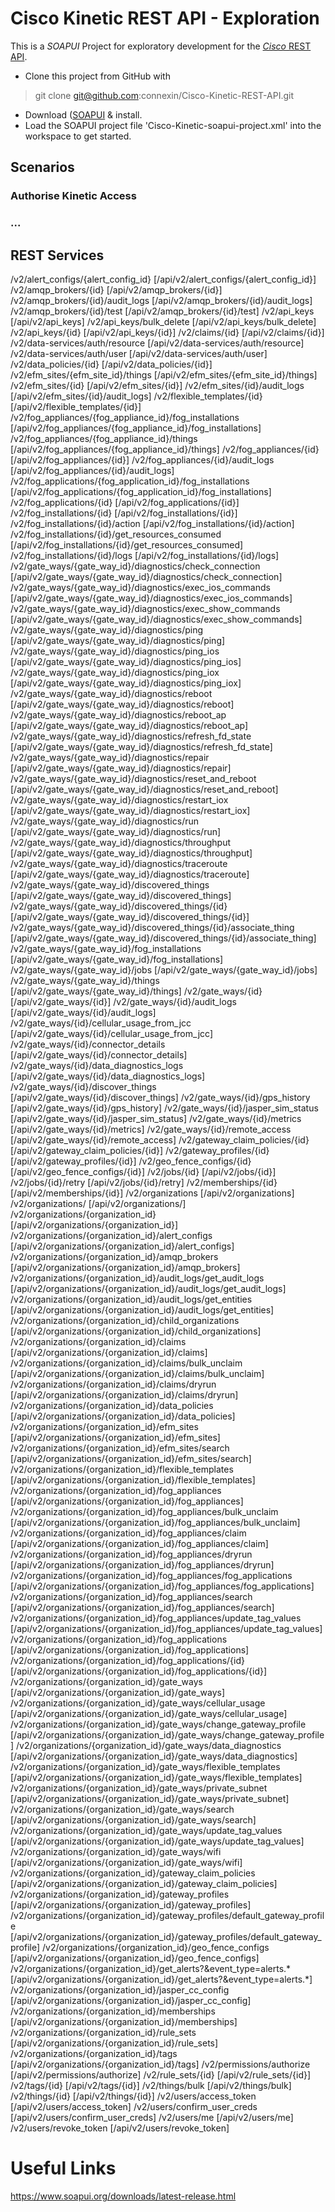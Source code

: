 # Cisco Kinetic REST API - Exploration

This is a *SOAPUI* Project for exploratory development for the [*Cisco* REST API](https://eu.ciscokinetic.io/swagger-ui/index.html?url=/api/v2/apidocs).

- Clone this project from GitHub with
> git clone git@github.com:connexin/Cisco-Kinetic-REST-API.git
- Download ([SOAPUI](https://www.soapui.org/downloads/latest-release.html) & install.
- Load the SOAPUI project file 'Cisco-Kinetic-soapui-project.xml' into the workspace to get started.

## Scenarios
### Authorise Kinetic Access
### ...

## REST Services
/v2/alert_configs/{alert_config_id} [/api/v2/alert_configs/{alert_config_id}]
/v2/amqp_brokers/{id} [/api/v2/amqp_brokers/{id}]
/v2/amqp_brokers/{id}/audit_logs [/api/v2/amqp_brokers/{id}/audit_logs]
/v2/amqp_brokers/{id}/test [/api/v2/amqp_brokers/{id}/test]
/v2/api_keys [/api/v2/api_keys]
/v2/api_keys/bulk_delete [/api/v2/api_keys/bulk_delete]
/v2/api_keys/{id} [/api/v2/api_keys/{id}]
/v2/claims/{id} [/api/v2/claims/{id}]
/v2/data-services/auth/resource [/api/v2/data-services/auth/resource]
/v2/data-services/auth/user [/api/v2/data-services/auth/user]
/v2/data_policies/{id} [/api/v2/data_policies/{id}]
/v2/efm_sites/{efm_site_id}/things [/api/v2/efm_sites/{efm_site_id}/things]
/v2/efm_sites/{id} [/api/v2/efm_sites/{id}]
/v2/efm_sites/{id}/audit_logs [/api/v2/efm_sites/{id}/audit_logs]
/v2/flexible_templates/{id} [/api/v2/flexible_templates/{id}]
/v2/fog_appliances/{fog_appliance_id}/fog_installations [/api/v2/fog_appliances/{fog_appliance_id}/fog_installations]
/v2/fog_appliances/{fog_appliance_id}/things [/api/v2/fog_appliances/{fog_appliance_id}/things]
/v2/fog_appliances/{id} [/api/v2/fog_appliances/{id}]
/v2/fog_appliances/{id}/audit_logs [/api/v2/fog_appliances/{id}/audit_logs]
/v2/fog_applications/{fog_application_id}/fog_installations [/api/v2/fog_applications/{fog_application_id}/fog_installations]
/v2/fog_applications/{id} [/api/v2/fog_applications/{id}]
/v2/fog_installations/{id} [/api/v2/fog_installations/{id}]
/v2/fog_installations/{id}/action [/api/v2/fog_installations/{id}/action]
/v2/fog_installations/{id}/get_resources_consumed [/api/v2/fog_installations/{id}/get_resources_consumed]
/v2/fog_installations/{id}/logs [/api/v2/fog_installations/{id}/logs]
/v2/gate_ways/{gate_way_id}/diagnostics/check_connection [/api/v2/gate_ways/{gate_way_id}/diagnostics/check_connection]
/v2/gate_ways/{gate_way_id}/diagnostics/exec_ios_commands [/api/v2/gate_ways/{gate_way_id}/diagnostics/exec_ios_commands]
/v2/gate_ways/{gate_way_id}/diagnostics/exec_show_commands [/api/v2/gate_ways/{gate_way_id}/diagnostics/exec_show_commands]
/v2/gate_ways/{gate_way_id}/diagnostics/ping [/api/v2/gate_ways/{gate_way_id}/diagnostics/ping]
/v2/gate_ways/{gate_way_id}/diagnostics/ping_ios [/api/v2/gate_ways/{gate_way_id}/diagnostics/ping_ios]
/v2/gate_ways/{gate_way_id}/diagnostics/ping_iox [/api/v2/gate_ways/{gate_way_id}/diagnostics/ping_iox]
/v2/gate_ways/{gate_way_id}/diagnostics/reboot [/api/v2/gate_ways/{gate_way_id}/diagnostics/reboot]
/v2/gate_ways/{gate_way_id}/diagnostics/reboot_ap [/api/v2/gate_ways/{gate_way_id}/diagnostics/reboot_ap]
/v2/gate_ways/{gate_way_id}/diagnostics/refresh_fd_state [/api/v2/gate_ways/{gate_way_id}/diagnostics/refresh_fd_state]
/v2/gate_ways/{gate_way_id}/diagnostics/repair [/api/v2/gate_ways/{gate_way_id}/diagnostics/repair]
/v2/gate_ways/{gate_way_id}/diagnostics/reset_and_reboot [/api/v2/gate_ways/{gate_way_id}/diagnostics/reset_and_reboot]
/v2/gate_ways/{gate_way_id}/diagnostics/restart_iox [/api/v2/gate_ways/{gate_way_id}/diagnostics/restart_iox]
/v2/gate_ways/{gate_way_id}/diagnostics/run [/api/v2/gate_ways/{gate_way_id}/diagnostics/run]
/v2/gate_ways/{gate_way_id}/diagnostics/throughput [/api/v2/gate_ways/{gate_way_id}/diagnostics/throughput]
/v2/gate_ways/{gate_way_id}/diagnostics/traceroute [/api/v2/gate_ways/{gate_way_id}/diagnostics/traceroute]
/v2/gate_ways/{gate_way_id}/discovered_things [/api/v2/gate_ways/{gate_way_id}/discovered_things]
/v2/gate_ways/{gate_way_id}/discovered_things/{id} [/api/v2/gate_ways/{gate_way_id}/discovered_things/{id}]
/v2/gate_ways/{gate_way_id}/discovered_things/{id}/associate_thing [/api/v2/gate_ways/{gate_way_id}/discovered_things/{id}/associate_thing]
/v2/gate_ways/{gate_way_id}/fog_installations [/api/v2/gate_ways/{gate_way_id}/fog_installations]
/v2/gate_ways/{gate_way_id}/jobs [/api/v2/gate_ways/{gate_way_id}/jobs]
/v2/gate_ways/{gate_way_id}/things [/api/v2/gate_ways/{gate_way_id}/things]
/v2/gate_ways/{id} [/api/v2/gate_ways/{id}]
/v2/gate_ways/{id}/audit_logs [/api/v2/gate_ways/{id}/audit_logs]
/v2/gate_ways/{id}/cellular_usage_from_jcc [/api/v2/gate_ways/{id}/cellular_usage_from_jcc]
/v2/gate_ways/{id}/connector_details [/api/v2/gate_ways/{id}/connector_details]
/v2/gate_ways/{id}/data_diagnostics_logs [/api/v2/gate_ways/{id}/data_diagnostics_logs]
/v2/gate_ways/{id}/discover_things [/api/v2/gate_ways/{id}/discover_things]
/v2/gate_ways/{id}/gps_history [/api/v2/gate_ways/{id}/gps_history]
/v2/gate_ways/{id}/jasper_sim_status [/api/v2/gate_ways/{id}/jasper_sim_status]
/v2/gate_ways/{id}/metrics [/api/v2/gate_ways/{id}/metrics]
/v2/gate_ways/{id}/remote_access [/api/v2/gate_ways/{id}/remote_access]
/v2/gateway_claim_policies/{id} [/api/v2/gateway_claim_policies/{id}]
/v2/gateway_profiles/{id} [/api/v2/gateway_profiles/{id}]
/v2/geo_fence_configs/{id} [/api/v2/geo_fence_configs/{id}]
/v2/jobs/{id} [/api/v2/jobs/{id}]
/v2/jobs/{id}/retry [/api/v2/jobs/{id}/retry]
/v2/memberships/{id} [/api/v2/memberships/{id}]
/v2/organizations [/api/v2/organizations]
/v2/organizations/ [/api/v2/organizations/]
/v2/organizations/{organization_id} [/api/v2/organizations/{organization_id}]
/v2/organizations/{organization_id}/alert_configs [/api/v2/organizations/{organization_id}/alert_configs]
/v2/organizations/{organization_id}/amqp_brokers [/api/v2/organizations/{organization_id}/amqp_brokers]
/v2/organizations/{organization_id}/audit_logs/get_audit_logs [/api/v2/organizations/{organization_id}/audit_logs/get_audit_logs]
/v2/organizations/{organization_id}/audit_logs/get_entities [/api/v2/organizations/{organization_id}/audit_logs/get_entities]
/v2/organizations/{organization_id}/child_organizations [/api/v2/organizations/{organization_id}/child_organizations]
/v2/organizations/{organization_id}/claims [/api/v2/organizations/{organization_id}/claims]
/v2/organizations/{organization_id}/claims/bulk_unclaim [/api/v2/organizations/{organization_id}/claims/bulk_unclaim]
/v2/organizations/{organization_id}/claims/dryrun [/api/v2/organizations/{organization_id}/claims/dryrun]
/v2/organizations/{organization_id}/data_policies [/api/v2/organizations/{organization_id}/data_policies]
/v2/organizations/{organization_id}/efm_sites [/api/v2/organizations/{organization_id}/efm_sites]
/v2/organizations/{organization_id}/efm_sites/search [/api/v2/organizations/{organization_id}/efm_sites/search]
/v2/organizations/{organization_id}/flexible_templates [/api/v2/organizations/{organization_id}/flexible_templates]
/v2/organizations/{organization_id}/fog_appliances [/api/v2/organizations/{organization_id}/fog_appliances]
/v2/organizations/{organization_id}/fog_appliances/bulk_unclaim [/api/v2/organizations/{organization_id}/fog_appliances/bulk_unclaim]
/v2/organizations/{organization_id}/fog_appliances/claim [/api/v2/organizations/{organization_id}/fog_appliances/claim]
/v2/organizations/{organization_id}/fog_appliances/dryrun [/api/v2/organizations/{organization_id}/fog_appliances/dryrun]
/v2/organizations/{organization_id}/fog_appliances/fog_applications [/api/v2/organizations/{organization_id}/fog_appliances/fog_applications]
/v2/organizations/{organization_id}/fog_appliances/search [/api/v2/organizations/{organization_id}/fog_appliances/search]
/v2/organizations/{organization_id}/fog_appliances/update_tag_values [/api/v2/organizations/{organization_id}/fog_appliances/update_tag_values]
/v2/organizations/{organization_id}/fog_applications [/api/v2/organizations/{organization_id}/fog_applications]
/v2/organizations/{organization_id}/fog_applications/{id} [/api/v2/organizations/{organization_id}/fog_applications/{id}]
/v2/organizations/{organization_id}/gate_ways [/api/v2/organizations/{organization_id}/gate_ways]
/v2/organizations/{organization_id}/gate_ways/cellular_usage [/api/v2/organizations/{organization_id}/gate_ways/cellular_usage]
/v2/organizations/{organization_id}/gate_ways/change_gateway_profile [/api/v2/organizations/{organization_id}/gate_ways/change_gateway_profile]
/v2/organizations/{organization_id}/gate_ways/data_diagnostics [/api/v2/organizations/{organization_id}/gate_ways/data_diagnostics]
/v2/organizations/{organization_id}/gate_ways/flexible_templates [/api/v2/organizations/{organization_id}/gate_ways/flexible_templates]
/v2/organizations/{organization_id}/gate_ways/private_subnet [/api/v2/organizations/{organization_id}/gate_ways/private_subnet]
/v2/organizations/{organization_id}/gate_ways/search [/api/v2/organizations/{organization_id}/gate_ways/search]
/v2/organizations/{organization_id}/gate_ways/update_tag_values [/api/v2/organizations/{organization_id}/gate_ways/update_tag_values]
/v2/organizations/{organization_id}/gate_ways/wifi [/api/v2/organizations/{organization_id}/gate_ways/wifi]
/v2/organizations/{organization_id}/gateway_claim_policies [/api/v2/organizations/{organization_id}/gateway_claim_policies]
/v2/organizations/{organization_id}/gateway_profiles [/api/v2/organizations/{organization_id}/gateway_profiles]
/v2/organizations/{organization_id}/gateway_profiles/default_gateway_profile [/api/v2/organizations/{organization_id}/gateway_profiles/default_gateway_profile]
/v2/organizations/{organization_id}/geo_fence_configs [/api/v2/organizations/{organization_id}/geo_fence_configs]
/v2/organizations/{organization_id}/get_alerts?&event_type=alerts.* [/api/v2/organizations/{organization_id}/get_alerts?&event_type=alerts.*]
/v2/organizations/{organization_id}/jasper_cc_config [/api/v2/organizations/{organization_id}/jasper_cc_config]
/v2/organizations/{organization_id}/memberships [/api/v2/organizations/{organization_id}/memberships]
/v2/organizations/{organization_id}/rule_sets [/api/v2/organizations/{organization_id}/rule_sets]
/v2/organizations/{organization_id}/tags [/api/v2/organizations/{organization_id}/tags]
/v2/permissions/authorize [/api/v2/permissions/authorize]
/v2/rule_sets/{id} [/api/v2/rule_sets/{id}]
/v2/tags/{id} [/api/v2/tags/{id}]
/v2/things/bulk [/api/v2/things/bulk]
/v2/things/{id} [/api/v2/things/{id}]
/v2/users/access_token [/api/v2/users/access_token]
/v2/users/confirm_user_creds [/api/v2/users/confirm_user_creds]
/v2/users/me [/api/v2/users/me]
/v2/users/revoke_token [/api/v2/users/revoke_token]

# Useful Links
https://www.soapui.org/downloads/latest-release.html
